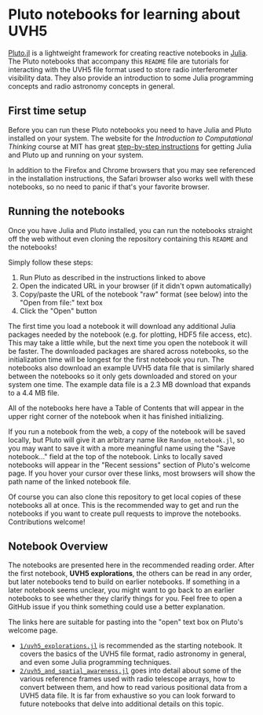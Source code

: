 # Pluto notebooks for learning about UVH5

[Pluto.jl](https://plutojl.org) is a lightweight framework for creating reactive notebooks in [Julia](https://julialang.org).  The Pluto notebooks that accompany this `README` file are tutorials for interacting with the UVH5 file format used to store radio interferometer visibility data.  They also provide an introduction to some Julia programming concepts and radio astronomy concepts in general.

## First time setup

Before you can run these Pluto notebooks you need to have Julia and Pluto installed on your system.  The website for the *Introduction to Computational Thinking* course at MIT has great [step-by-step instructions](https://computationalthinking.mit.edu/Spring21/installation/) for getting Julia and Pluto up and running on your system.

In addition to the Firefox and Chrome browsers that you may see referenced in the installation instructions, the Safari browser also works well with these notebooks, so no need to panic if that's your favorite browser.

## Running the notebooks

Once you have Julia and Pluto installed, you can run the notebooks straight off the web without even cloning the repository containing this `README` and the notebooks!

Simply follow these steps:

1. Run Pluto as described in the instructions linked to above
2. Open the indicated URL in your browser (if it didn't opwn automatically)
3. Copy/paste the URL of the notebook "raw" format (see below) into the "Open from file:" text box
4. Click the "Open" button

The first time you load a notebook it will download any additional Julia packages needed by the notebook (e.g. for plotting, HDF5 file access, etc).  This may take a little while, but the next time you open the notebook it will be faster.  The downloaded packages are shared across notebooks, so the initialization time will be longest for the first notebook you run.  The notebooks also download an example UVH5 data file that is similarly shared between the notebooks so it only gets downloaded and stored on your system one time.  The example data file is a 2.3 MB download that expands to a 4.4 MB file.

All of the notebooks here have a Table of Contents that will appear in the upper right corner of the notebook when it has finished initializing.

If you run a notebook from the web, a copy of the notebook will be saved locally, but Pluto will give it an arbitrary name like `Random_notebook.jl`, so you may want to save it with a more meaningful name using the "Save notebook..." field at the top of the notebook.  Links to locally saved notebooks will appear in the "Recent sessions" section of Pluto's welcome page.  If you hover your cursor over these links, most browsers will show the path name of the linked notebook file.

Of course you can also clone this repository to get local copies of these notebooks all at once.  This is the recommended way to get and run the notebooks if you want to create pull requests to improve the notebooks.  Contributions welcome!

## Notebook Overview

The notebooks are presented here in the recommended reading order.  After the first notebook, **UVH5 explorations**, the others can be read in any order, but later notebooks tend to build on earlier notebooks.  If something in a later notebook seems unclear, you might want to go back to an earlier notebooks to see whether they clarify things for you.  Feel free to open a GitHub issue if you think something could use a better explanation.

The links here are suitable for pasting into the "open" text box on Pluto's welcome page.

- [`1/uvh5_explorations.jl`](1/uvh5_explorations.jl) is recommended as the starting notebook.  It covers the basics of the UVH5 file format, radio astronomy in general, and even some Julia programming techniques.
- [`2/uvh5_and_spatial_awareness.jl`](2/uvh5_and_spatial_awareness.jl) goes into detail about some of the various reference frames used with radio telescope arrays, how to convert between them, and how to read various positional data from a UVH5 data file.  It is far from exhaustive so you can look forward to future notebooks that delve into additional details on this topic.
